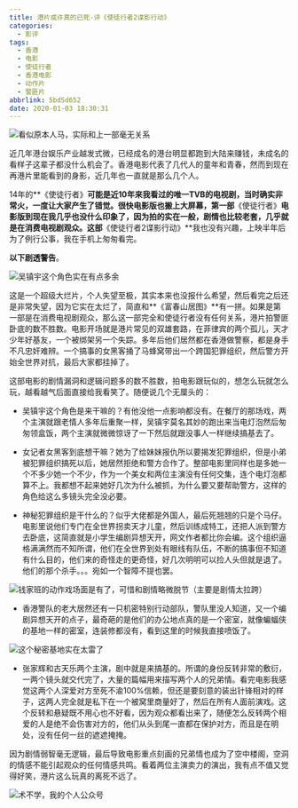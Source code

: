 ```yaml
---
title: 港片或许真的已死-评《使徒行者2谍影行动》
categories:
  - 影评
tags:
  - 香港
  - 电影
  - 使徒行者
  - 香港电影
  - 动作片
  - 警匪片
abbrlink: 5bd5d652
date: 2020-01-03 18:30:31
---
```

![看似原本人马，实际和上一部毫无关系](https://img-upyun.kekeyu.top/20200103183458.jpg)

近几年港台娱乐产业越发式微，已经成名的港台明显都跑到大陆来赚钱，未成名的看样子这辈子都没什么机会了。香港电影代表了几代人的童年和青春，然而到现在再港片里能看到的身影，近几年也一直就是那么几个人。

14年的**《使徒行者》**可能是近10年来我看过的唯一TVB的电视剧，当时确实非常火，一度让大家产生了错觉。很快电影版也搬上大屏幕，第一部**《使徒行者》**电影版到现在我几乎也没什么印象了，因为拍的实在一般，剧情也比较老套，几乎就是在消费电视剧观众。这部**《使徒行者2谍影行动》**我也没有兴趣，上映半年后为了例行公事，我在手机上匆匆看完。

**以下剧透警告**。

 <!-- more -->

![吴镇宇这个角色实在有点多余](https://img-upyun.kekeyu.top/20200103182658.jpg)

这是一个超级大烂片，个人失望至极，其实本来也没报什么希望，然后看完之后还是非常失望，因为它实在太烂了，简直和**《富春山居图》**有一拼。如果是第一部是在消费电视剧观众，那么这一部完全和使徒行者没有任何关系，港片拍警匪卧底的数不胜数。电影开场就是港片常见的双雄套路，在菲律宾的两个孤儿，天才少年好基友，一个被绑架另一个失踪。多年后他们居然都在香港做警察，都是身手不凡忠奸难辨。一个搞事的女黑客捅了马蜂窝带出一个跨国犯罪组织，然后警方开始全世界对抗，最后大家都挂掉了。

这部电影的剧情漏洞和逻辑问题多的数不胜数，拍电影跟玩似的，想怎么玩就怎么玩，越看越气后面直接给我看笑了。随便说几个无厘头的：

- 吴镇宇这个角色是来干嘛的？有他没他一点影响都没有。在餐厅的那场戏，两个主演就跟老情人多年后重聚一样，吴镇宇莫名其妙的跑出来当电灯泡然后匆匆领盒饭，两个主演就微微惊讶了一下然后就跟没事人一样继续搞基去了。


- 女记者女黑客到底想干嘛？她为了给妹妹报仇所以要揭发犯罪组织，但是小弟被犯罪组织搞死以后，她居然拒绝和警方合作了。整部电影里同样也是多她一个不多少她一个不少，作为一个美女和两位主演没有任何交集，连个电灯泡都算不上。我都想不起来她好几次为什么被抓，为什么要又要帮助警方，这样的角色给这么多镜头完全没必要。


- 神秘犯罪组织是干什么的？似乎大佬都是外国人，最后死翘翘的只是个马仔。电影里说他们专门在全世界拐卖天才儿童，然后训练成特工，还把人派到警方去卧底，这简直就是小学生编剧异想天开，网文作者都比你会编。这个组织逼格满满然而不知所谓，他们在全世界到处有眼线有队伍，不断的搞事但不知道有什么目的，他们来的奇怪走的更奇怪，好几次明明可以捡人头但就是退了。他们的那个杀手。。。宛如一个智障不提也罢。

![钱家班的动作戏场面是有了，可惜和剧情略微脱节（主要是剧情太拉跨）](https://img-upyun.kekeyu.top/20200103182026.jpg)

- 香港警队的老大居然还有一只机密特别行动部队，警队里没人知道，又一个编剧异想天开的点子，最奇葩的是他们的办公地点真的是一个密室，就像蝙蝠侠的基地一样的密室，连装修都没有，看到这里的时候我直接喷饭了。

![这个秘密基地实在太雷了](https://img-upyun.kekeyu.top/20200103182025.jpg)

- 张家辉和古天乐两个主演，剧中就是来搞基的。所谓的身份反转非常的敷衍，一两个镜头就交代完了，大量的篇幅用来描写两个人的兄弟情。看完电影我感觉这两个人深爱对方至死不渝100%信赖，但还是要刻意的装出针锋相对的样子，这两人完全就是私下在一个被窝里商量好了，然后在所有人面前演戏。这个反转和悬疑既不用心也不好看，因为观众都看出来了，随便怎么反转两个相爱的人是绝不会伤害对方的，他们从头到尾一直都在保护对方，而且是在明处，没有任何一丝的遮遮掩掩。


因为剧情弱智毫无逻辑，最后导致电影重点刻画的兄弟情也成为了空中楼阁，空洞的情感不能引起观众的任何情感共鸣。看着两位主演卖力的演出，我有点不值又觉得好笑，港片这么玩真的离死不远了。



 ![术不学，我的个人公众号](https://s2.ax1x.com/2019/11/27/Q9HlPe.png)